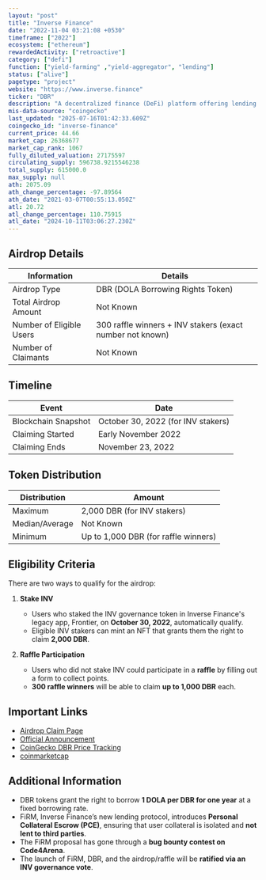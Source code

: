```yaml
---
layout: "post"
title: "Inverse Finance"
date: "2022-11-04 03:21:08 +0530"
timeframe: ["2022"]
ecosystem: ["ethereum"]
rewardedActivity: ["retroactive"]
category: ["defi"]
function: ["yield-farming" ,"yield-aggregator", "lending"]
status: ["alive"]
pagetype: "project"
website: "https://www.inverse.finance"
ticker: "DBR"
description: "A decentralized finance (DeFi) platform offering lending and borrowing solutions, including the DOLA stablecoin and DBR borrowing rights."
mis-data-source: "coingecko"
last_updated: "2025-07-16T01:42:33.609Z"
coingecko_id: "inverse-finance"
current_price: 44.66
market_cap: 26368677
market_cap_rank: 1067
fully_diluted_valuation: 27175597
circulating_supply: 596738.9215546238
total_supply: 615000.0
max_supply: null
ath: 2075.09
ath_change_percentage: -97.89564
ath_date: "2021-03-07T00:55:13.050Z"
atl: 20.72
atl_change_percentage: 110.75915
atl_date: "2024-10-11T03:06:27.230Z"
---
```


## Airdrop Details

| Information              | Details                                                   |
| ------------------------ | --------------------------------------------------------- |
| Airdrop Type             | DBR (DOLA Borrowing Rights Token)                         |
| Total Airdrop Amount     | Not Known                                                 |
| Number of Eligible Users | 300 raffle winners + INV stakers (exact number not known) |
| Number of Claimants      | Not Known                                                 |

## Timeline

| Event               | Date                               |
| ------------------- | ---------------------------------- |
| Blockchain Snapshot | October 30, 2022 (for INV stakers) |
| Claiming Started    | Early November 2022                |
| Claiming Ends       | November 23, 2022                  |

## Token Distribution

| Distribution   | Amount                               |
| -------------- | ------------------------------------ |
| Maximum        | 2,000 DBR (for INV stakers)          |
| Median/Average | Not Known                            |
| Minimum        | Up to 1,000 DBR (for raffle winners) |

## Eligibility Criteria

There are two ways to qualify for the airdrop:

1. **Stake INV**

   - Users who staked the INV governance token in Inverse Finance's legacy app, Frontier, on **October 30, 2022**, automatically qualify.
   - Eligible INV stakers can mint an NFT that grants them the right to claim **2,000 DBR**.

2. **Raffle Participation**
   - Users who did not stake INV could participate in a **raffle** by filling out a form to collect points.
   - **300 raffle winners** will be able to claim **up to 1,000 DBR** each.

## Important Links

- [Airdrop Claim Page](https://www.inverse.finance/claim-dbr)
- [Official Announcement](https://www.inverse.finance/blog/posts/en-US/dola-borrowing-rights-dbr-airdrop)
- [CoinGecko DBR Price Tracking](https://www.coingecko.com/en/coins/dola)
- [coinmarketcap](https://coinmarketcap.com/currencies/dola-borrowing-right)

## Additional Information

- DBR tokens grant the right to borrow **1 DOLA per DBR for one year** at a fixed borrowing rate.
- FiRM, Inverse Finance’s new lending protocol, introduces **Personal Collateral Escrow (PCE)**, ensuring that user collateral is isolated and **not lent to third parties**.
- The FiRM proposal has gone through a **bug bounty contest on Code4Arena**.
- The launch of FiRM, DBR, and the airdrop/raffle will be **ratified via an INV governance vote**.